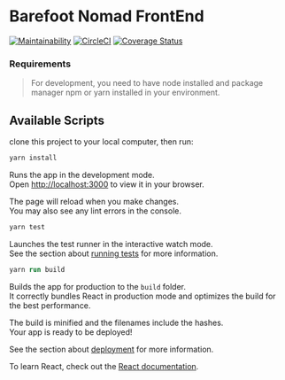 # Barefoot Nomad FrontEnd

[![Maintainability](https://api.codeclimate.com/v1/badges/fbfe351329ae4b62a71e/maintainability)](https://codeclimate.com/github/atlp-rwanda/elites-bn-fe/maintainability) [![CircleCI](https://circleci.com/gh/atlp-rwanda/elites-bn-fe/tree/dev.svg?style=svg&circle-token=f02327d66245fdb7fe005f489db5b9e1cd11ee3c)](https://circleci.com/gh/atlp-rwanda/elites-bn-fe/tree/dev) [![Coverage Status](https://coveralls.io/repos/github/atlp-rwanda/elites-bn-fe/badge.svg)](https://coveralls.io/github/atlp-rwanda/elites-bn-fe)

### Requirements

> For development, you need to have node installed and package manager npm or yarn installed in your environment.

## Available Scripts

clone this project to your local computer, then run:

```ps
yarn install
```

Runs the app in the development mode.\
Open [http://localhost:3000](http://localhost:3000) to view it in your browser.

The page will reload when you make changes.\
You may also see any lint errors in the console.

```ps
yarn test
```

Launches the test runner in the interactive watch mode.\
See the section about [running tests](https://facebook.github.io/create-react-app/docs/running-tests) for more information.

```ps
yarn run build
```

Builds the app for production to the `build` folder.\
It correctly bundles React in production mode and optimizes the build for the best performance.

The build is minified and the filenames include the hashes.\
Your app is ready to be deployed!

See the section about [deployment](https://facebook.github.io/create-react-app/docs/deployment) for more information.

To learn React, check out the [React documentation](https://reactjs.org/).
